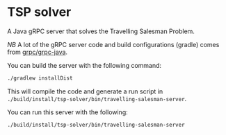 # TSP solver

A Java gRPC server that solves the Travelling Salesman Problem.

*NB* A lot of the gRPC server code and build configurations (gradle) comes from [grpc/grpc-java](github.com/grpc/grpc-java).

You can build the server with the following command:

```` bash
./gradlew installDist
````

This will compile the code and generate a run script in `./build/install/tsp-solver/bin/travelling-salesman-server`.

You can run this server with the following:

```` bash
./build/install/tsp-solver/bin/travelling-salesman-server
````
